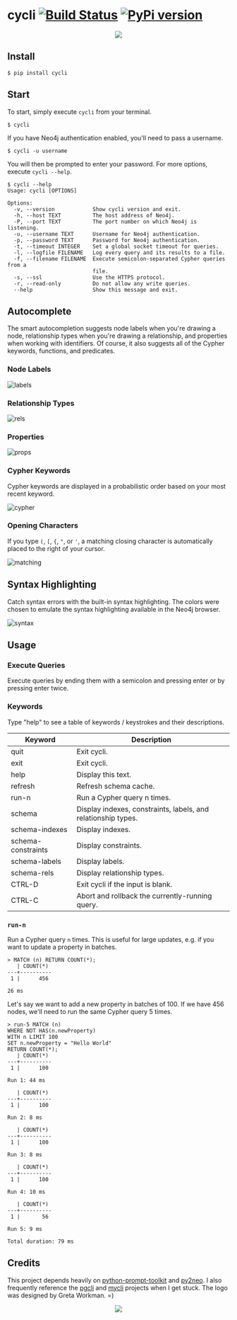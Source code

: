 # cycli [![Build Status](https://travis-ci.org/nicolewhite/cycli.svg?branch=master)](https://travis-ci.org/nicolewhite/cycli) [![PyPi version](https://badge.fury.io/py/cycli.svg)](https://pypi.python.org/pypi/cycli/)

<p align="center">
  <img src="screenshots/output.gif" />
</p>

## Install

```
$ pip install cycli
```

## Start

To start, simply execute `cycli` from your terminal.

```
$ cycli
```

If you have Neo4j authentication enabled, you'll need to pass a username.

```
$ cycli -u username
```

You will then be prompted to enter your password. For more options, execute `cycli --help`.

```
$ cycli --help
Usage: cycli [OPTIONS]

Options:
  -v, --version            Show cycli version and exit.
  -h, --host TEXT          The host address of Neo4j.
  -P, --port TEXT          The port number on which Neo4j is listening.
  -u, --username TEXT      Username for Neo4j authentication.
  -p, --password TEXT      Password for Neo4j authentication.
  -t, --timeout INTEGER    Set a global socket timeout for queries.
  -l, --logfile FILENAME   Log every query and its results to a file.
  -f, --filename FILENAME  Execute semicolon-separated Cypher queries from a
                           file.
  -s, --ssl                Use the HTTPS protocol.
  -r, --read-only          Do not allow any write queries.
  --help                   Show this message and exit.
```

## Autocomplete

The smart autocompletion suggests node labels when you're drawing a node, relationship types when you're drawing
a relationship, and properties when working with identifiers. Of course, it also suggests all of the Cypher keywords,
functions, and predicates.

### Node Labels

![labels](screenshots/autocomplete-labels.png)

### Relationship Types

![rels](screenshots/autocomplete-rels.png)

### Properties

![props](screenshots/autocomplete-props.png)

### Cypher Keywords

Cypher keywords are displayed in a probabilistic order based on your most recent keyword.

![cypher](screenshots/autocomplete-cypher.png)

### Opening Characters

If you type `(`, `[`, `{`, `"`, or `'`, a matching closing character is automatically placed to the right of your cursor.

![matching](screenshots/autocomplete-matching.png)

## Syntax Highlighting

Catch syntax errors with the built-in syntax highlighting. The colors were chosen to emulate the syntax highlighting
available in the Neo4j browser.

![syntax](screenshots/syntax-highlight.png)

## Usage

### Execute Queries

Execute queries by ending them with a semicolon and pressing enter or by pressing enter twice.

### Keywords

Type "help" to see a table of keywords / keystrokes and their descriptions.

Keyword            | Description
-------------------|--------------------------------------------------------------
quit               | Exit cycli.
exit               | Exit cycli.
help               | Display this text.
refresh            | Refresh schema cache.
run-n              | Run a Cypher query n times.
schema             | Display indexes, constraints, labels, and relationship types.
schema-indexes     | Display indexes.
schema-constraints | Display constraints.
schema-labels      | Display labels.
schema-rels        | Display relationship types.
CTRL-D             | Exit cycli if the input is blank.
CTRL-C             | Abort and rollback the currently-running query.

### `run-n`

Run a Cypher query `n` times. This is useful for large updates, e.g. if you want to update a property in batches.

```
> MATCH (n) RETURN COUNT(*);
   | COUNT(*)
---+----------
 1 |      456

26 ms
```

Let's say we want to add a new property in batches of 100. If we have 456 nodes, we'll need to run the same Cypher query
5 times.

```
> run-5 MATCH (n)
WHERE NOT HAS(n.newProperty)
WITH n LIMIT 100
SET n.newProperty = "Hello World"
RETURN COUNT(*);
   | COUNT(*)
---+----------
 1 |      100

Run 1: 44 ms

   | COUNT(*)
---+----------
 1 |      100

Run 2: 8 ms

   | COUNT(*)
---+----------
 1 |      100

Run 3: 8 ms

   | COUNT(*)
---+----------
 1 |      100

Run 4: 10 ms

   | COUNT(*)
---+----------
 1 |       56

Run 5: 9 ms

Total duration: 79 ms
```

## Credits

This project depends heavily on [python-prompt-toolkit](https://github.com/jonathanslenders/python-prompt-toolkit) and
[py2neo](https://github.com/nigelsmall/py2neo). I also frequently reference the [pgcli](https://github.com/dbcli/pgcli)
and [mycli](https://github.com/dbcli/mycli) projects when I get stuck. The logo was designed by Greta Workman. =)

<p align="center">
  <img src="screenshots/logo.png" />
</p>
